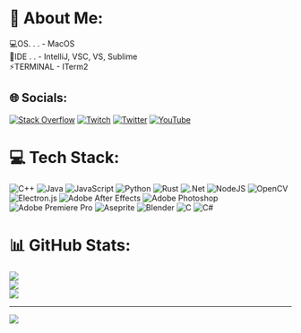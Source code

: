 # 💫 About Me:
💻OS. . . - MacOS <br>
🚀IDE . . - IntelliJ, VSC, VS, Sublime <br>
⚡TERMINAL -  ITerm2 <br>


## 🌐 Socials:
[![Stack Overflow](https://img.shields.io/badge/-Stackoverflow-FE7A16?logo=stack-overflow&logoColor=white)](https://stackoverflow.com/users/17542670) [![Twitch](https://img.shields.io/badge/Twitch-%239146FF.svg?logo=Twitch&logoColor=white)](https://twitch.tv/1vulv) [![Twitter](https://img.shields.io/badge/Twitter-%231DA1F2.svg?logo=Twitter&logoColor=white)](https://twitter.com/1vulv) [![YouTube](https://img.shields.io/badge/YouTube-%23FF0000.svg?logo=YouTube&logoColor=white)](https://youtube.com/@UCSQ9HXqmwRaAI7Z2TAagTPw) 

# 💻 Tech Stack:
![C++](https://img.shields.io/badge/c++-%2300599C.svg?style=plastic&logo=c%2B%2B&logoColor=white) ![Java](https://img.shields.io/badge/java-%23ED8B00.svg?style=plastic&logo=java&logoColor=white) ![JavaScript](https://img.shields.io/badge/javascript-%23323330.svg?style=plastic&logo=javascript&logoColor=%23F7DF1E) ![Python](https://img.shields.io/badge/python-3670A0?style=plastic&logo=python&logoColor=ffdd54) ![Rust](https://img.shields.io/badge/rust-%23000000.svg?style=plastic&logo=rust&logoColor=white) ![.Net](https://img.shields.io/badge/.NET-5C2D91?style=plastic&logo=.net&logoColor=white) ![NodeJS](https://img.shields.io/badge/node.js-6DA55F?style=plastic&logo=node.js&logoColor=white) ![OpenCV](https://img.shields.io/badge/opencv-%23white.svg?style=plastic&logo=opencv&logoColor=white) ![Electron.js](https://img.shields.io/badge/Electron-191970?style=plastic&logo=Electron&logoColor=white) ![Adobe After Effects](https://img.shields.io/badge/Adobe%20After%20Effects-9999FF.svg?style=plastic&logo=Adobe%20After%20Effects&logoColor=white) ![Adobe Photoshop](https://img.shields.io/badge/adobephotoshop-%2331A8FF.svg?style=plastic&logo=adobephotoshop&logoColor=white) ![Adobe Premiere Pro](https://img.shields.io/badge/Adobe%20Premiere%20Pro-9999FF.svg?style=plastic&logo=Adobe%20Premiere%20Pro&logoColor=white) ![Aseprite](https://img.shields.io/badge/Aseprite-FFFFFF?style=plastic&logo=Aseprite&logoColor=#7D929E) ![Blender](https://img.shields.io/badge/blender-%23F5792A.svg?style=plastic&logo=blender&logoColor=white) ![C](https://img.shields.io/badge/c-%2300599C.svg?style=plastic&logo=c&logoColor=white) ![C#](https://img.shields.io/badge/c%23-%23239120.svg?style=plastic&logo=c-sharp&logoColor=white)
# 📊 GitHub Stats:
![](https://github-readme-stats.vercel.app/api?username=toadpen&theme=dark&hide_border=false&include_all_commits=true&count_private=true)<br/>
![](https://github-readme-streak-stats.herokuapp.com/?user=toadpen&theme=dark&hide_border=false)<br/>
![](https://github-readme-stats.vercel.app/api/top-langs/?username=toadpen&theme=dark&hide_border=false&include_all_commits=true&count_private=true&layout=compact)

---
[![](https://visitcount.itsvg.in/api?id=toadpen&icon=0&color=12)](https://visitcount.itsvg.in)

<!-- Proudly created with GPRM ( https://gprm.itsvg.in ) -->
